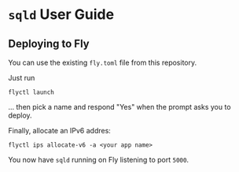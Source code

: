 # `sqld` User Guide

## Deploying to Fly

You can use the existing `fly.toml` file from this repository.

Just run
```console
flyctl launch
```
... then pick a name and respond "Yes" when the prompt asks you to deploy.

Finally, allocate an IPv6 addres:
```
flyctl ips allocate-v6 -a <your app name>
```

You now have `sqld` running on Fly listening to port `5000`.
